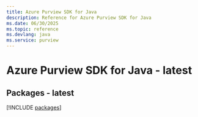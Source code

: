 ```yaml
---
title: Azure Purview SDK for Java
description: Reference for Azure Purview SDK for Java
ms.date: 06/30/2025
ms.topic: reference
ms.devlang: java
ms.service: purview
---
```

# Azure Purview SDK for Java - latest
## Packages - latest
[!INCLUDE [packages](purview-index.md)]